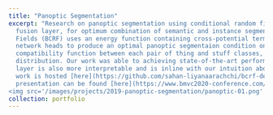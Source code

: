 ```yaml
---
title: "Panoptic Segmentation"
excerpt: "Research on panoptic segmentation using conditional random fields. Worked on development of a novel information 
  fusion layer, for optimum combination of semantic and instance segmentation network outputs. Bipartite Conditional Random
  Fields (BCRF) uses an energy function containing cross-potential terms between the outputs of two parallel deep neural 
  network heads to produce an optimal panoptic segmentaion condition on the original image. The BCRF layer uses a cross 
  compatibility function between each pair of thing and stuff classes, which is completely learned using the data 
  distribution. Our work was able to achieving state-of-the-art performance on selected popular datasets. The novel 
  layer is also more interpretable and is inline with our intuition about compatibility between classes. Code for our
  work is hosted [here](https://github.com/sahan-liyanaarachchi/bcrf-detectron). Our BMVC publication and oral 
  presentation can be found [here](https://www.bmvc2020-conference.com/conference/papers/paper_0184.html). <br/><br/>
<img src='/images/projects/2019-panoptic-segmentation/panoptic-01.png' style='width:90%'> <br/>"
collection: portfolio
---
```

